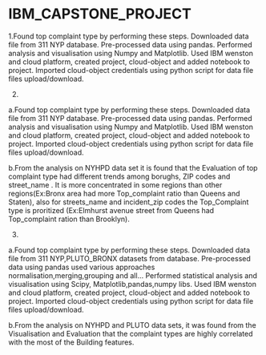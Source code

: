 # IBM_CAPSTONE_PROJECT
1.Found top complaint type by performing these steps. 
Downloaded data file from 311 NYP database. 
Pre-processed data using pandas.
Performed analysis and visualisation using Numpy and Matplotlib. 
Used IBM wenston and cloud platform, created project, cloud-object and added notebook to project. Imported cloud-object credentials using python script for data file files upload/download. 

2.

a.Found top complaint type by performing these steps. 
Downloaded data file from 311 NYP database. Pre-processed data using pandas.
Performed analysis and visualisation using Numpy and Matplotlib. 
Used IBM wenston and cloud platform, created project, cloud-object and added notebook to project. 
Imported cloud-object credentials using python script for data file files upload/download. 

b.From the analysis on NYHPD data set it is found that the Evaluation of top complaint
type had different trends among borughs, ZIP codes and street_name .
It is more concentrated in some regions than other regions(Ex:Bronx area had more Top_complaint ratio than Queens and Staten),
also for streets_name and incident_zip codes the Top_Complaint type is proritized 
(Ex:Elmhurst avenue street from Queens had Top_complaint ration than Brooklyn).


3.
a.Found top complaint type by performing these steps. Downloaded data file from 311 NYP,PLUTO_BRONX datasets from  database.
Pre-processed data using pandas used various approaches normalisation,merging,grouping and all...
Performed statistical analysis and visualisation using Scipy, Matplotlib,pandas,numpy libs.
Used IBM wenston and cloud platform, created project, cloud-object and added notebook to project.
Imported cloud-object credentials using python script for data file files upload/download.

b.From the analysis on NYHPD and PLUTO data sets, it was found from the Visualisation and 
Evaluation that the complaint types are highly correlated with the most of the Building features.

